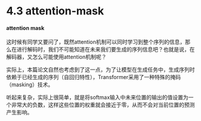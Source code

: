 # 4.3 attention-mask

#### attention mask

这时候有同学又要问了，既然attention机制可以同时学习到整个序列的信息，那么在进行解码时，我们不可能知道在未来我们要生成的序列信息吧？也就是说，在解码器，又怎么可能使用attention机制呢？

实际上，本篇论文自然也考虑到了这一点，为了让模型在生成任务中，生成序列时依赖于已经生成的序列（自回归特性），Transformer采用了一种特殊的掩码（masking）技术。

听起来复杂，实际上很简单，就是将softmax输入中未来位置的输出的值设置为一个非常大的负数，这样这些位置的权重就会接近于零，从而不会对当前位置的预测产生影响。
